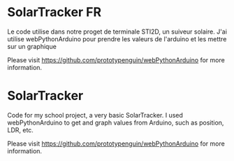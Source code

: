 # SolarTracker FR
Le code utilise dans notre proget de terminale STI2D, un suiveur solaire. J'ai utilise webPythonArduino pour prendre les valeurs de l'arduino et les mettre sur un graphique

Please visit https://github.com/prototypenguin/webPythonArduino for more information.
# SolarTracker
Code for my school project, a very basic SolarTracker. I used webPythonArduino to get and graph values from Arduino, such as position, LDR, etc.

Please visit https://github.com/prototypenguin/webPythonArduino for more information.
